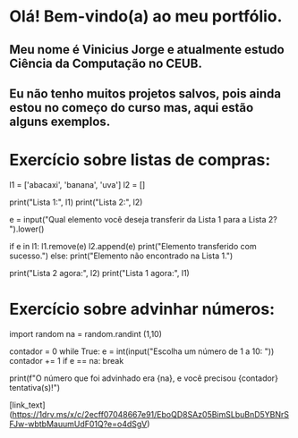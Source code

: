 # Olá! Bem-vindo(a) ao meu portfólio.
## Meu nome é Vinicius Jorge e atualmente estudo Ciência da Computação no CEUB.
## Eu não tenho muitos projetos salvos, pois ainda estou no começo do curso mas, aqui estão alguns exemplos.


# Exercício sobre listas de compras:
l1 = ['abacaxi', 'banana', 'uva']
l2 = []

print("Lista 1:", l1)
print("Lista 2:", l2)

e = input("Qual elemento você deseja transferir da Lista 1 para a Lista 2? ").lower()

if e in l1:
    l1.remove(e) 
    l2.append(e)
    print("Elemento transferido com sucesso.")
else:
    print("Elemento não encontrado na Lista 1.")

print("Lista 2 agora:", l2)
print("Lista 1 agora:", l1)

# Exercício sobre advinhar números:
import random
na = random.randint (1,10)

contador = 0
while True:
  e = int(input("Escolha um número de 1 a 10: "))
  contador += 1 
  if e == na:
    break
  
print(f"O número que foi advinhado era {na}, e você precisou {contador} tentativa(s)!")

[link_text] (https://1drv.ms/x/c/2ecff07048667e91/EboQD8SAz05BimSLbuBnD5YBNrSFJw-wbtbMauumUdF01Q?e=o4dSgV)
